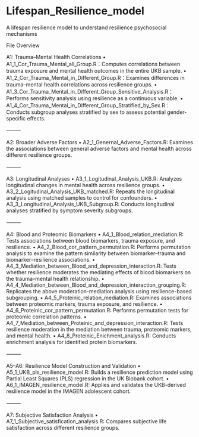 # Lifespan_Resilience_model
A lifespan resilience model to understand resilience psychosocial mechanisms 

File Overview

A1: Trauma–Mental Health Correlations
	•	A1_1_Cor_Trauma_Mental_all_Group.R：Computes correlations between trauma exposure and mental health outcomes in the entire UKB sample.
	•	A1_2_Cor_Trauma_Mental_in_Different_Group.R：Examines differences in trauma–mental health correlations across resilience groups.
	•	A1_3_Cor_Trauma_Mental_in_Different_Group_Sensitive_Analysis.R：Performs sensitivity analysis using resilience as a continuous variable.
	•	A1_4_Cor_Trauma_Mental_in_Different_Group_Stratified_by_Sex.R：Conducts subgroup analyses stratified by sex to assess potential gender-specific effects.

⸻

A2: Broader Adverse Factors
	•	A2_1_Genernal_Adverse_Factors.R: Examines the associations between general adverse factors and mental health across different resilience groups.

⸻

A3: Longitudinal Analyses
	•	A3_1_Logitudinal_Analysis_UKB.R: Analyzes longitudinal changes in mental health across resilience groups.
	•	A3_2_Logitudinal_Analysis_UKB_matched.R: Repeats the longitudinal analysis using matched samples to control for confounders.
	•	A3_3_Longitudinal_Analysis_UKB_Subgroup.R: Conducts longitudinal analyses stratified by symptom severity subgroups.

⸻

A4: Blood and Proteomic Biomarkers
	•	A4_1_Blood_relation_mediation.R: Tests associations between blood biomarkers, trauma exposure, and resilience.
	•	A4_2_Blood_cor_pattern_permutation.R: Performs permutation analysis to examine the pattern similarity between biomarker–trauma and biomarker–resilience associations.
	•	A4_3_Mediation_between_Blood_and_depression_interaction.R: Tests whether resilience moderates the mediating effects of blood biomarkers on the trauma–mental health relationship.
	•	A4_4_Mediation_between_Blood_and_depression_interaction_grouping.R: Replicates the above moderation-mediation analysis using resilience-based subgrouping.
	•	A4_5_Proteinic_relation_mediation.R: Examines associations between proteomic markers, trauma exposure, and resilience.
	•	A4_6_Proteinic_cor_pattern_permutation.R: Performs permutation tests for proteomic correlation patterns.
	•	A4_7_Mediation_between_Proteinic_and_depression_interaction.R: Tests resilience moderation in the mediation between trauma, proteomic markers, and mental health.
	•	A4_8_Proteinic_Enichment_analysis.R: Conducts enrichment analysis for identified protein biomarkers.

⸻

A5–A6: Resilience Model Construction and Validation
	•	A5_1_UKB_pls_resilience_model.R: Builds a resilience prediction model using Partial Least Squares (PLS) regression in the UK Biobank cohort.
	•	A6_1_IMAGEN_resilience_model.R: Applies and validates the UKB-derived resilience model in the IMAGEN adolescent cohort.

⸻

A7: Subjective Satisfaction Analysis
	•	A7_1_Subjective_satisfication_analysis.R: Compares subjective life satisfaction across different resilience groups.
